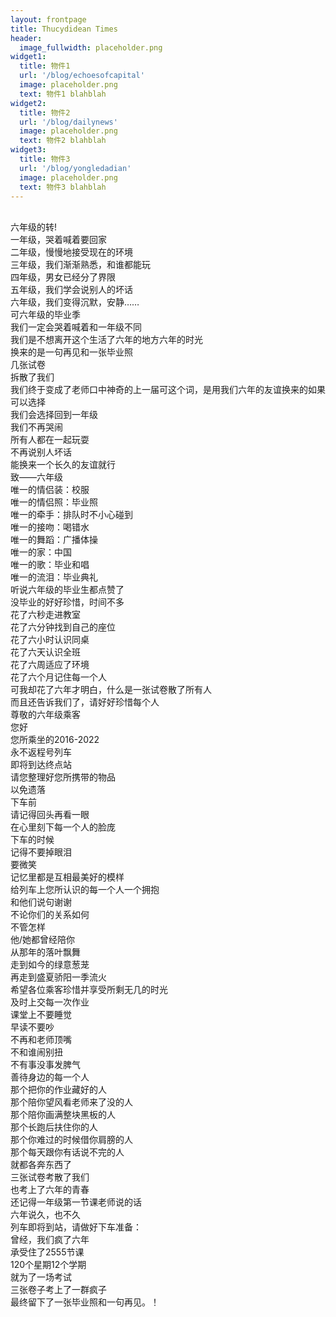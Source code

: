 ```yaml
---
layout: frontpage
title: Thucydidean Times
header:
  image_fullwidth: placeholder.png
widget1:
  title: 物件1
  url: '/blog/echoesofcapital'
  image: placeholder.png
  text: 物件1 blahblah
widget2:
  title: 物件2
  url: '/blog/dailynews'
  image: placeholder.png
  text: 物件2 blahblah
widget3:
  title: 物件3
  url: '/blog/yongledadian'
  image: placeholder.png
  text: 物件3 blahblah
---
```

<br>六年级的转!<br>一年级，哭着喊着要回家<br>二年级，慢慢地接受现在的环境<br>三年级，我们渐渐熟悉，和谁都能玩<br>四年级，男女已经分了界限<br>五年级，我们学会说别人的坏话<br>六年级，我们变得沉默，安静……<br>可六年级的毕业季<br>我们一定会哭着喊着和一年级不同<br>我们是不想离开这个生活了六年的地方六年的时光<br>换来的是一句再见和一张毕业照<br>几张试卷<br>拆散了我们<br>我们终于变成了老师口中神奇的上一届可这个词，是用我们六年的友谊换来的如果可以选择<br>我们会选择回到一年级<br>我们不再哭闹<br>所有人都在一起玩耍<br>不再说别人坏话<br>能换来一个长久的友谊就行<br>致——六年级<br>唯一的情侣装：校服<br>唯一的情侣照：毕业照<br>唯一的牵手：排队时不小心碰到<br>唯一的接吻：喝错水<br>唯一的舞蹈：广播体操<br>唯一的家：中国<br>唯一的歌：毕业和唱<br>唯一的流泪：毕业典礼<br>听说六年级的毕业生都点赞了<br>没毕业的好好珍惜，时间不多<br>花了六秒走进教室<br>花了六分钟找到自己的座位<br>花了六小时认识同桌<br>花了六天认识全班<br>花了六周适应了环境<br>花了六个月记住每一个人<br>可我却花了六年才明白，什么是一张试卷散了所有人<br>而且还告诉我们了，请好好珍惜每个人<br>尊敬的六年级乘客<br>您好<br>您所乘坐的2016-2022<br>永不返程号列车<br>即将到达终点站<br>请您整理好您所携带的物品<br>以免遗落<br>下车前<br>请记得回头再看一眼<br>在心里刻下每一个人的脸庞<br>下车的时候<br>记得不要掉眼泪<br>要微笑<br>记忆里都是互相最美好的模样<br>给列车上您所认识的每一个人一个拥抱<br>和他们说句谢谢<br>不论你们的关系如何<br>不管怎样<br>他/她都曾经陪你<br>从那年的落叶飘舞<br>走到如今的绿意葱茏<br>再走到盛夏骄阳一季流火<br>希望各位乘客珍惜并享受所剩无几的时光<br>及时上交每一次作业<br>课堂上不要睡觉<br>早读不要吵<br>不再和老师顶嘴<br>不和谁闹别扭<br>不有事没事发脾气<br>善待身边的每一个人<br>那个把你的作业藏好的人<br>那个陪你望风看老师来了没的人<br>那个陪你画满整块黑板的人<br>那个长跑后扶住你的人<br>那个你难过的时候借你肩膀的人<br>那个每天跟你有话说不完的人<br>就都各奔东西了<br>三张试卷考散了我们<br>也考上了六年的青春<br>还记得一年级第一节课老师说的话<br>六年说久，也不久<br>列车即将到站，请做好下车准备：<br>曾经，我们疯了六年<br>承受住了2555节课<br>120个星期12个学期<br>就为了一场考试<br>三张卷子考上了一群疯子<br>最终留下了一张毕业照和一句再见。！
